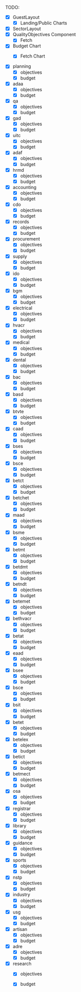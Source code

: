 TODO:
- [x] GuestLayout
    - [x] Landing/Public Charts 

- [x] SectorLayout
- [x] QualityObjectives Component
    - [x] Fetch
- [x] Budget Chart
    - [x] Fetch Chart


- [x] planning
    - [x] objectives
    - [x] budget
- [x] adaa
    - [x] objectives
    - [x] budget
- [x] qa
    - [x] objectives
    - [x] budget
- [x] gad
    - [x] objectives
    - [x] budget
- [x] uitc
    - [x] objectives
    - [x] budget
- [x] adaf
    - [x] objectives
    - [x] budget
- [x] hrmd
    - [x] objectives
    - [x] budget
- [x] accounting
    - [x] objectives
    - [x] budget
- [x] cdo
    - [x] objectives
    - [x] budget
- [x] records
    - [x] objectives
    - [x] budget
- [x] procurement
    - [x] objectives
    - [x] budget
- [x] supply
    - [x] objectives
    - [x] budget
- [x] ido
    - [x] objectives
    - [x] budget
- [x] bgm
    - [x] objectives
    - [x] budget
- [x] electrical
    - [x] objectives
    - [x] budget
- [x] hvacr
    - [x] objectives
    - [x] budget
- [x] medical
    - [x] objectives
    - [x] budget
- [x] dental
    - [x] objectives
    - [x] budget
- [x] bac
    - [x] objectives
    - [x] budget
- [x] basd
    - [x] objectives
    - [x] budget
- [x] btvte
    - [x] objectives
    - [x] budget
- [x] caad
    - [x] objectives
    - [x] budget
- [x] bses
    - [x] objectives
    - [x] budget
- [x] bsce
    - [x] objectives
    - [x] budget
- [x] betct
    - [x] objectives
    - [x] budget
- [x] betchet
    - [x] objectives
    - [x] budget
- [x] maad
    - [x] objectives
    - [x] budget
- [x] bsme
    - [x] objectives
    - [x] budget
- [x] betmt
    - [x] objectives
    - [x] budget
- [x] betdmt
    - [x] objectives
    - [x] budget
- [x] betndt
    - [x] objectives
    - [x] budget
- [x] betemet
    - [x] objectives
    - [x] budget
- [x] bethvacr
    - [x] objectives
    - [x] budget
- [x] betat
    - [x] objectives
    - [x] budget
- [x] eaad
    - [x] objectives
    - [x] budget
- [x] bsee
    - [x] objectives
    - [x] budget
- [x] bsce
    - [x] objectives
    - [x] budget
- [x] bsit
    - [x] objectives
    - [x] budget
- [x] betet
    - [x] objectives
    - [x] budget
- [x] betelex
    - [x] objectives
    - [x] budget
- [x] betict
    - [x] objectives
    - [x] budget
- [x] betmect
    - [x] objectives
    - [x] budget
- [x] osa
    - [x] objectives
    - [x] budget
- [x] registrar
    - [x] objectives
    - [x] budget
- [x] library
    - [x] objectives
    - [x] budget
- [x] guidance
    - [x] objectives
    - [x] budget
- [x] sports
    - [x] objectives
    - [x] budget
- [x] nstp
    - [x] objectives
    - [x] budget
- [x] industry
    - [x] objectives
    - [x] budget
- [x] usg
    - [x] objectives
    - [x] budget
- [x] artisan
    - [x] objectives
    - [x] budget
- [x] adre
    - [x] objectives
    - [x] budget
- [x] research
    - [x] objectives
    - [x] budget




